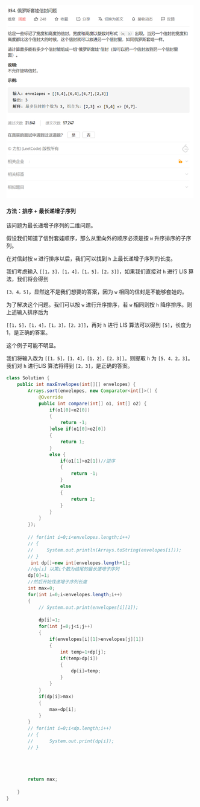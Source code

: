 <img src="354.俄罗斯套娃问题.assets/image-20201228150002230.png" alt="image-20201228150002230" style="zoom:50%;" />

#### 方法：排序 + 最长递增子序列

该问题为最长递增子序列的二维问题。

假设我们知道了信封套娃顺序，那么从里向外的顺序必须是按 `w` 升序排序的子序列。

在对信封按 `w` 进行排序以后，我们可以找到 `h` 上最长递增子序列的长度。

我们考虑输入 `[[1，3]，[1，4]，[1，5]，[2，3]]`，如果我们直接对 `h` 进行 LIS 算法，我们将会得到

`[3，4，5]`，显然这不是我们想要的答案，因为 `w` 相同的信封是不能够套娃的。

为了解决这个问题。我们可以按 `w` 进行升序排序，若 `w` 相同则按 `h` 降序排序。则上述输入排序后为

`[[1，5]，[1，4]，[1，3]，[2，3]]`，再对 `h` 进行 LIS 算法可以得到 `[5]`，长度为 1，是正确的答案。

这个例子可能不明显。

我们将输入改为 `[[1，5]，[1，4]，[1，2]，[2，3]]`。则提取 `h` 为 `[5，4，2，3]`。我们对 `h` 进行LIS 算法将得到 `[2，3]`，是正确的答案。

```java
class Solution {
    public int maxEnvelopes(int[][] envelopes) {
        Arrays.sort(envelopes, new Comparator<int[]>() {
            @Override
            public int compare(int[] o1, int[] o2) {
                if(o1[0]<o2[0])
                {
                    return -1;
                }else if(o1[0]>o2[0])
                {
                    return 1;
                }
                else {
                    if(o1[1]>o2[1])//逆序
                    {
                        return -1;
                    }
                    else
                    {
                        return 1;
                    }
                }
            }
        });

        // for(int i=0;i<envelopes.length;i++)
        // {
        //     System.out.println(Arrays.toString(envelopes[i]));
        // }
         int dp[]=new int[envelopes.length+1];
        //dp[i] 以第i个数为结尾的最长递增子序列 
        dp[0]=1;
        //然后开始找递增子序列长度
        int max=0;
        for(int i=0;i<envelopes.length;i++)
        {
            // System.out.print(envelopes[i][1]);

            dp[i]=1;
            for(int j=0;j<i;j++)
            {
                if(envelopes[i][1]>envelopes[j][1])
                {
                    int temp=1+dp[j];
                    if(temp>dp[i])
                    {
                        dp[i]=temp;
                    }
                }
            }
            if(dp[i]>max)
            {
                max=dp[i];
            }
        }
        // for(int i=0;i<dp.length;i++)
        // {
        //      System.out.print(dp[i]);
        // }




        return max;

    }
}
```

